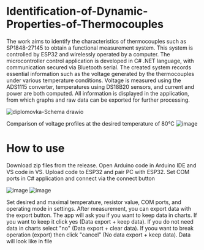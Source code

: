 # Identification-of-Dynamic-Properties-of-Thermocouples
The work aims to identify the characteristics of thermocouples such as SP1848-27145 to 
obtain a functional measurement system. This system is controlled by ESP32 and wirelessly 
operated by a computer. The microcontroller control application is developed in C# .NET 
language, with communication secured via Bluetooth serial. The created system records 
essential information such as the voltage generated by the thermocouples under various 
temperature conditions. Voltage is measured using the ADS1115 converter, temperatures 
using DS18B20 sensors, and current and power are both computed. All information is 
displayed in the application, from which graphs and raw data can be exported for further 
processing.

![diplomovka-Schema drawio](https://github.com/RealMrGollum/Identification-of-Dynamic-Properties-of-Thermocouples/assets/76939084/c0f58295-329b-4a13-b90c-a8442b2b73c3)

Comparison of voltage profiles at the desired temperature of 80°C
![image](https://github.com/RealMrGollum/Identification-of-Dynamic-Properties-of-Thermocouples/assets/76939084/f4dbacae-c12b-4793-9997-23638a454d07)

# How to use

Download zip files from the release. Open Arduino code in Arduino IDE and VS code in VS. Upload code to ESP32 and pair PC with ESP32. 
Set COM ports in C# application and connect via the connect button

![image](https://github.com/RealMrGollum/Identification-of-Dynamic-Properties-of-Thermocouples/assets/76939084/1bf4849a-0c26-4057-824c-bd3c8bddee2e)
![image](https://github.com/RealMrGollum/Identification-of-Dynamic-Properties-of-Thermocouples/assets/76939084/80026b02-5b06-45a6-8456-6d20995adccd)

Set desired and maximal temperature, resistor value, COM ports, and operating mode in settings. 
After measurement, you can export data with the export button. The app will ask you if you want to keep data in charts. If you want to keep it click yes (Data export + keep data). If you do not need data in charts select "no" (Data export + clear data). If yoou want to break operation (export) then click "cancel" (No data export + keep data). 
Data will look like in file 
